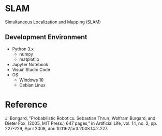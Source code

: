 # SLAM
Simultaneous Localization and Mapping (SLAM)

## Development Environment
- Python 3.x
  - numpy
  - matplotlib
- Jupyter Notebook
- Visual Studio Code
- OS
  - Windows 10
  - Debian Linux

# Reference
J. Bongard, "Probabilistic Robotics. Sebastian Thrun, Wolfram Burgard, and Dieter Fox. (2005, MIT Press.) 647 pages," in Artificial Life, vol. 14, no. 2, pp. 227-229, April 2008, doi: 10.1162/artl.2008.14.2.227.
